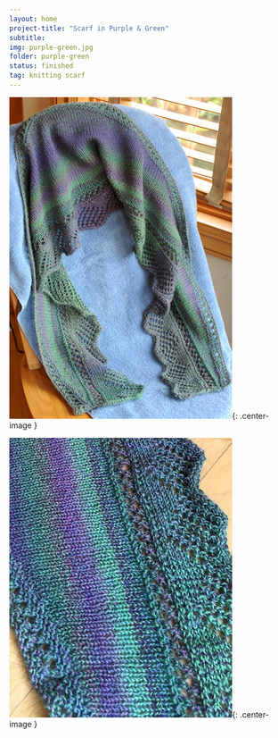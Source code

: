 ```yaml
---
layout: home
project-title: "Scarf in Purple & Green"
subtitle: 
img: purple-green.jpg
folder: purple-green
status: finished
tag: knitting scarf
---
```

![Finished scarf](/assets/img/purple-green/purple-green.jpg){: .center-image }

![Close-up view](/assets/img/purple-green/purple-green-close.jpg){: .center-image }